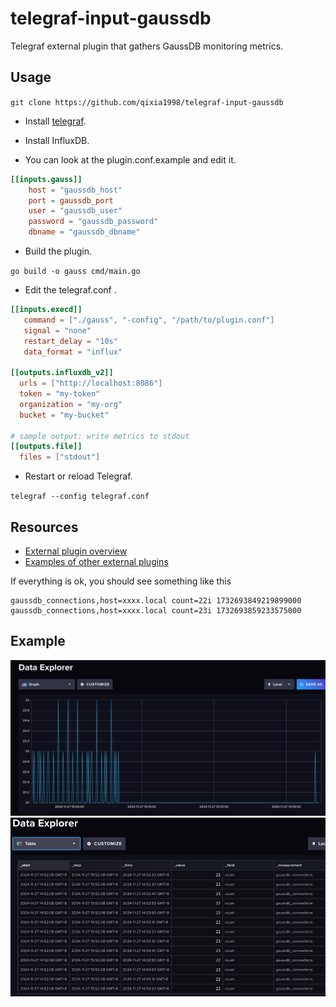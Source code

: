 # telegraf-input-gaussdb
Telegraf external plugin that gathers GaussDB monitoring metrics.

## Usage

`git clone https://github.com/qixia1998/telegraf-input-gaussdb`

* Install [telegraf](https://www.influxdata.com/time-series-platform/telegraf/).

* Install InfluxDB.

* You can look at the plugin.conf.example and edit it. 

```toml
[[inputs.gauss]]
	host = "gaussdb_host"
	port = gaussdb_port
	user = "gaussdb_user"
	password = "gaussdb_password"
	dbname = "gaussdb_dbname"
```
* Build the plugin.

`go build -o gauss cmd/main.go`

* Edit the telegraf.conf .
```toml
[[inputs.execd]]
   command = ["./gauss", "-config", "/path/to/plugin.conf"]
   signal = "none"
   restart_delay = "10s"
   data_format = "influx"

[[outputs.influxdb_v2]]
  urls = ["http://localhost:8086"]
  token = "my-token"
  organization = "my-org"
  bucket = "my-bucket"

# sample output: write metrics to stdout
[[outputs.file]]
  files = ["stdout"]
```

* Restart or reload Telegraf.

`telegraf --config telegraf.conf`


## Resources
* [External plugin overview](https://github.com/influxdata/telegraf/blob/master/plugins/common/shim/README.md)
* [Examples of other external plugins](https://github.com/influxdata/telegraf/blob/master/EXTERNAL_PLUGINS.md)


If everything is ok, you should see something like this

```text
gaussdb_connections,host=xxxx.local count=22i 1732693849219899000
gaussdb_connections,host=xxxx.local count=23i 1732693859233575000
```

## Example
![img.png](gaussdb1.png)
![img_1.png](gaussdb2.png)